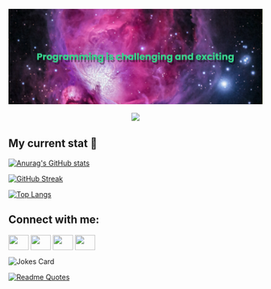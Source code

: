 ![Banner - Programming is challenging and exciting](./pictures/banner.png)

<!-- running svg -->
<p align="center">
  <a href="https://git.io/typing-svg"><img src="https://readme-typing-svg.demolab.com?font=Fira+Code&weight=500&size=25&pause=1000&color=8A3BF7&center=true&vCenter=true&width=600&lines=Hello%2C+my+name+is+Linh+Nguyen+Le;Welcome+to+my+profile!!!"/></a>
</p>

## My current stat :star2:

<!-- github stat -->
[![Anurag's GitHub stats](https://github-readme-stats.vercel.app/api?username=LinhNguyenLe2109&count_private=true&show_icons=true&theme=merko&hide=prs,issues&card_width=500)](https://github.com/anuraghazra/github-readme-stats)

<!-- Github streak -->
[![GitHub Streak](https://github-readme-streak-stats.herokuapp.com?user=LinhNguyenLe2109&theme=merko&date_format=M%20j%5B%2C%20Y%5D)](https://git.io/streak-stats)

<!-- github top language -->
[![Top Langs](https://github-readme-stats.vercel.app/api/top-langs/?username=LinhNguyenLe2109&langs_count=10&theme=merko&layout=compact&card_width=500)](https://github.com/anuraghazra/github-readme-stats)

<!-- Link for contact -->
<h2 align="left">Connect with me:</h2>
<p align="left">
<a href="your link" target="blank"><img align="center" src="https://cdn.jsdelivr.net/npm/simple-icons@3.0.1/icons/twitter.svg" alt="" height="30" width="40" /></a>
<a href="your link" target="blank"><img align="center" src="https://cdn.jsdelivr.net/npm/simple-icons@3.0.1/icons/linkedin.svg" alt="" height="30" width="40" /></a>
<a href="your link" target="blank"><img align="center" src="https://cdn.jsdelivr.net/npm/simple-icons@3.0.1/icons/instagram.svg" alt="" height="30" width="40" /></a>
<a href="your link" target="blank"><img align="center" src="https://cdn.jsdelivr.net/npm/simple-icons@3.0.1/icons/youtube.svg" alt="" height="30" width="40" /></a>
</p>

<!-- joke generator -->
<!-- Markdown -->

![Jokes Card](https://readme-jokes.vercel.app/api?theme=merko)


<!-- quote generator -->
[![Readme Quotes](https://quotes-github-readme.vercel.app/api?type=horizontal&theme=merko)](https://github.com/piyushsuthar/github-readme-quotes)


<!-- collapsed section -->
<!-- <details>

<summary>Tips for collapsed sections</summary>

### You can add a header

You can add text within a collapsed section. 

You can add an image or a code block, too.

```ruby
   puts "Hello World"
```

</details> -->